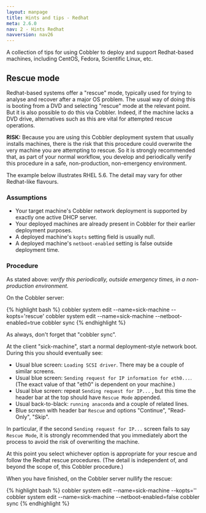 ```yaml
---
layout: manpage
title: Hints and tips - Redhat
meta: 2.6.0
nav: 2 - Hints Redhat
navversion: nav26
---
```


A collection of tips for using Cobbler to deploy and support Redhat-based machines, including CentOS, Fedora, 
Scientific Linux, etc.

## Rescue mode

Redhat-based systems offer a "rescue" mode, typically used for trying to analyse and recover after a major OS problem. 
The usual way of doing this is booting from a DVD and selecting "rescue" mode at the relevant point. But it is also
possible to do this via Cobbler. Indeed, if the machine lacks a DVD drive, alternatives such as this are vital for
attempted rescue operations.

**RISK:** Because you are using this Cobbler deployment system that usually installs machines, there is the risk that
this procedure could overwrite the very machine you are attempting to rescue. So it is strongly recommended that, as
part of your normal workflow, you develop and periodically verify this procedure in a safe, non-production,
non-emergency environment.

The example below illustrates RHEL 5.6. The detail may vary for other Redhat-like flavours.

### Assumptions

- Your target machine's Cobbler network deployment is supported by exactly one active DHCP server.
- Your deployed machines are already present in Cobbler for their earlier deployment purposes.
- A deployed machine's `kopts` setting field is usually null.
- A deployed machine's `netboot-enabled` setting is false outside deployment time.

### Procedure

As stated above: <em>verify this periodically, outside emergency times, in a non-production environment.</em>

On the Cobbler server:

{% highlight bash %}
cobbler system edit --name=sick-machine --kopts='rescue'
cobbler system edit --name=sick-machine --netboot-enabled=true
cobbler sync
{% endhighlight %}

As always, don't forget that "cobbler sync".

At the client "sick-machine", start a normal deployment-style network boot. During this you should eventually see:

- Usual blue screen: `Loading SCSI driver`. There may be a couple of similar screens.
- Usual blue screen: `Sending request for IP information for eth0...`. (The exact value of that "eth0" is dependent on
  your machine.)
- Usual blue screen: repeat `Sending request for IP...` , but this time the header bar at the top should have
  `Rescue Mode` appended.
- Usual back-to-black: `running anaconda` and a couple of related lines.
- Blue screen with header bar `Rescue` and options "Continue", "Read-Only", "Skip".

In particular, if the second `Sending request for IP...` screen fails to say `Rescue Mode`, it is strongly recommended
that you immediately abort the process to avoid the risk of overwriting the machine.

At this point you select whichever option is appropriate for your rescue and follow the Redhat rescue procedures. (The
detail is independent of, and beyond the scope of, this Cobbler procedure.)

When you have finished, on the Cobbler server nullify the rescue:

{% highlight bash %}
cobbler system edit --name=sick-machine --kopts=''
cobbler system edit --name=sick-machine --netboot-enabled=false
cobbler sync
{% endhighlight %}
